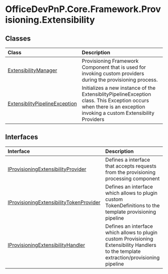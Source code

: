 # OfficeDevPnP.Core.Framework.Provisioning.Extensibility
## Classes
|**Class**|**Description**|
|:-----|:-----|
|[ExtensibilityManager](OfficeDevPnP.Core.Framework.Provisioning.Extensibility.ExtensibilityManager.md)|Provisioning Framework Component that is used for invoking custom providers during the provisioning process.|
|[ExtensiblityPipelineException](OfficeDevPnP.Core.Framework.Provisioning.Extensibility.ExtensiblityPipelineException.md)|Initializes a new instance of the ExtensiblityPipelineException class. This Exception occurs when there is an exception invoking a custom Extensibility Providers|
## Interfaces
|**Interface**|**Description**|
|:-----|:-----|
|[IProvisioningExtensibilityProvider](OfficeDevPnP.Core.Framework.Provisioning.Extensibility.IProvisioningExtensibilityProvider.md)|Defines a interface that accepts requests from the provisioning processing component|
|[IProvisioningExtensibilityTokenProvider](OfficeDevPnP.Core.Framework.Provisioning.Extensibility.IProvisioningExtensibilityTokenProvider.md)|Defines an interface which allows to plugin custom TokenDefinitions to the template provisioning pipeline|
|[IProvisioningExtensibilityHandler](OfficeDevPnP.Core.Framework.Provisioning.Extensibility.IProvisioningExtensibilityHandler.md)|Defines an interface which allows to plugin custom Provisioning Extensibility Handlers to the template extraction/provisioning pipeline|
